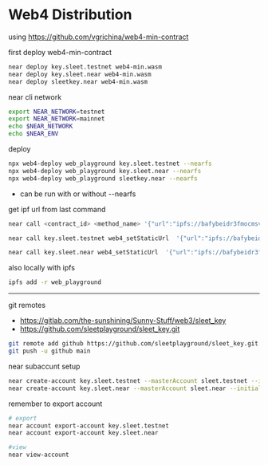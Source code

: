 # Web4 Distribution


using https://github.com/vgrichina/web4-min-contract

first deploy web4-min-contract
```sh
near deploy key.sleet.testnet web4-min.wasm
near deploy key.sleet.near web4-min.wasm
near deploy sleetkey.near web4-min.wasm
```

near cli network
```sh
export NEAR_NETWORK=testnet
export NEAR_NETWORK=mainnet
echo $NEAR_NETWORK 
echo $NEAR_ENV
```

deploy
```sh
npx web4-deploy web_playground key.sleet.testnet --nearfs
npx web4-deploy web_playground key.sleet.near --nearfs
npx web4-deploy web_playground sleetkey.near --nearfs
```
- can be run with or without --nearfs

get ipf url from last command
```sh
near call <contract_id> <method_name> '{"url":"ipfs://bafybeidr3fmocmsvy4wkj2lpjuycbblxrqtipo3j76son5b6fxfhn4mwim"}'

near call key.sleet.testnet web4_setStaticUrl  '{"url":"ipfs://bafybeidr3fmocmsvy4wkj2lpjuycbblxrqtipo3j76son5b6fxfhn4mwim"}' --use-account  key.sleet.testnet

near call key.sleet.near web4_setStaticUrl  '{"url":"ipfs://bafybeidr3fmocmsvy4wkj2lpjuycbblxrqtipo3j76son5b6fxfhn4mwim"}' --use-account key.sleet.near
```


also locally with ipfs
```sh
ipfs add -r web_playground
```


---


git remotes
- https://gitlab.com/the-sunshining/Sunny-Stuff/web3/sleet_key
- https://github.com/sleetplayground/sleet_key.git

```sh
git remote add github https://github.com/sleetplayground/sleet_key.git
git push -u github main
```


near subaccunt setup

```sh
near create-account key.sleet.testnet --masterAccount sleet.testnet --initialBalance 1
near create-account key.sleet.near --masterAccount sleet.near --initialBalance 0.5
```

remember to export account
```sh
# export
near account export-account key.sleet.testnet
near account export-account key.sleet.near

#view
near view-account 
```